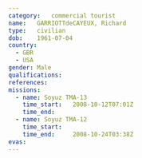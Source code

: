 ```yaml
---
category:	commercial tourist
name:	GARRIOTTdeCAYEUX, Richard
type:	civilian
dob:	1961-07-04
country:
  - GBR
  - USA
gender:	Male
qualifications:
references:
missions:
  - name: Soyuz TMA-13
    time_start:   2008-10-12T07:01Z
    time_end:     
  - name: Soyuz TMA-12
    time_start:   
    time_end:     2008-10-24T03:38Z
evas:
---
```

